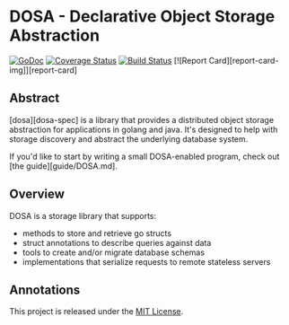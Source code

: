 # DOSA - Declarative Object Storage Abstraction

[![GoDoc][doc-img]][doc]
[![Coverage Status][cov-img]][cov]
[![Build Status][ci-img]][ci]
[![Report Card][report-card-img]][report-card]

## Abstract

[dosa][dosa-spec] is a library that provides a distributed
object storage abstraction for applications in golang and
java. It's designed to help with storage discovery and
abstract the underlying database system.

If you'd like to start by writing a small DOSA-enabled
program, check out [the guide][guide/DOSA.md].

## Overview

DOSA is a storage library that supports:

 * methods to store and retrieve go structs
 * struct annotations to describe queries against data
 * tools to create and/or migrate database schemas
 * implementations that serialize requests to remote stateless servers

## Annotations

This project is released under the [MIT License](LICENSE.md).

[doc-img]: https://godoc.org/github.com/uber/dosa-go?status.svg
[doc]: https://godoc.org/github.com/uber/dosa-go
[ci-img]: https://travis-ci.com/uber-go/dosa.svg?token=zQquuxnrcfs8yizJ2Dcp&branch=master
[ci]: https://travis-ci.com/uber/dosa-go
[cov-img]: https://coveralls.io/repos/uber/dosa-go/badge.svg?branch=master&service=github
[cov]: https://coveralls.io/github/uber/dosa-go?branch=master
